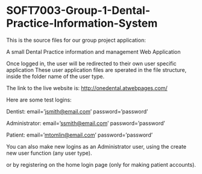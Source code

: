 # SOFT7003-Group-1-Dental-Practice-Information-System

This is the source files for our group project application:

A small Dental Practice information and management Web Application

Once logged in, the user will be redirected to their own user specific application
These user application files are sperated in the file structure, inside the folder name of the user type.


The link to the live website is: http://onedental.atwebpages.com/


Here are some test logins:

Dentist:
email=’jsmith@email.com’  password=’password’

Administrator:
email=’ssmith@email.com’  password=’password’

Patient:
email=’mtomlin@email.com’  password=’password’

You can also make new logins as an Administrator user, using the create new user function (any user type).

or by registering on the home login page (only for making patient accounts).
